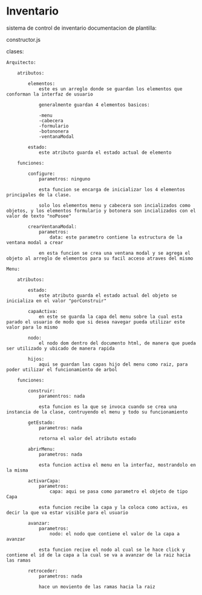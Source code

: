 # Inventario
sistema de control de inventario
documentacion de plantilla:

constructor.js

clases:

	Arquitecto:

		atributos:

			elementos:
				este es un arreglo donde se guardan los elementos que conforman la interfaz de usuario

				generalmente guardan 4 elementos basicos:
				
				-menu
				-cabecera
				-formulario
				-botononera
				-ventanaModal

			estado:
				este atributo guarda el estado actual de elemento

		funciones:

			configure:
				parametros: ninguno

				esta funcion se encarga de inicializar los 4 elementos principales de la clase.

				solo los elementos menu y cabecera son incializados como objetos, y los elementos formulario y botonera son incializados con el valor de texto "noPosee"

			crearVentanaModal:
				parametros: 
					data: este parametro contiene la estructura de la ventana modal a crear

				en esta funcion se crea una ventana modal y se agrega el objeto al arreglo de elementos para su facil acceso atraves del mismo

	Menu:

		atributos:

			estado:
				este atributo guarda el estado actual del objeto se inicializa en el valor "porConstruir"

			capaActiva:
				en este se guarda la capa del menu sobre la cual esta parado el usuario de modo que si desea navegar pueda utilizar este valor para lo mismo

			nodo:
				el nodo dom dentro del documento html, de manera que pueda ser utilizado y ubicado de manera rapida

			hijos:
				aqui se guardan las capas hijo del menu como raiz, para poder utilizar el funcionamiento de arbol

		funciones:

			construir:
				paramentros: nada

				esta funcion es la que se invoca cuando se crea una instancia de la clase, contruyendo el menu y todo su funcionamiento

			getEstado:
				parametros: nada

				retorna el valor del atributo estado

			abrirMenu:
				parametros: nada

				esta funcion activa el menu en la interfaz, mostrandolo en la misma

			activarCapa:
				parametros: 
					capa: aqui se pasa como parametro el objeto de tipo Capa

				esta funcion recibe la capa y la coloca como activa, es decir la que va estar visible para el usuario

			avanzar:
				parametros:
					nodo: el nodo que contiene el valor de la capa a avanzar

				esta funcion recive el nodo al cual se le hace click y contiene el id de la capa a la cual se va a avanzar de la raiz hacia las ramas

			retroceder:
				parametros: nada

				hace un moviento de las ramas hacia la raiz










